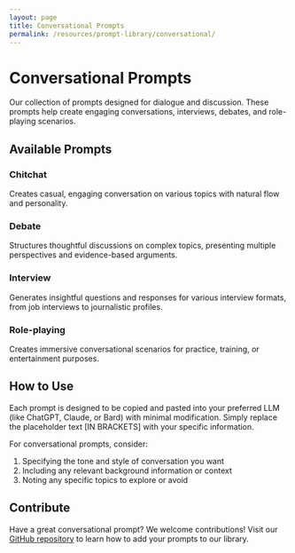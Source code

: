 ```yaml
---
layout: page
title: Conversational Prompts
permalink: /resources/prompt-library/conversational/
---
```


# Conversational Prompts

Our collection of prompts designed for dialogue and discussion. These prompts help create engaging conversations, interviews, debates, and role-playing scenarios.

## Available Prompts

### Chitchat

Creates casual, engaging conversation on various topics with natural flow and personality.

### Debate

Structures thoughtful discussions on complex topics, presenting multiple perspectives and evidence-based arguments.

### Interview

Generates insightful questions and responses for various interview formats, from job interviews to journalistic profiles.

### Role-playing

Creates immersive conversational scenarios for practice, training, or entertainment purposes.

## How to Use

Each prompt is designed to be copied and pasted into your preferred LLM (like ChatGPT, Claude, or Bard) with minimal modification. Simply replace the placeholder text [IN BRACKETS] with your specific information.

For conversational prompts, consider:
1. Specifying the tone and style of conversation you want
2. Including any relevant background information or context
3. Noting any specific topics to explore or avoid

## Contribute

Have a great conversational prompt? We welcome contributions! Visit our [GitHub repository](https://github.com/NextGenCyberEd/Prompt_Library) to learn how to add your prompts to our library.